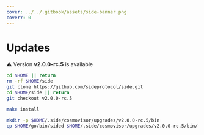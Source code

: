 ```yaml
---
cover: ../../.gitbook/assets/side-banner.png
coverY: 0
---
```


# Updates

⚠️ Version **v2.0.0-rc.5** is available

```bash
cd $HOME || return
rm -rf $HOME/side
git clone https://github.com/sideprotocol/side.git
cd $HOME/side || return
git checkout v2.0.0-rc.5

make install

mkdir -p $HOME/.side/cosmovisor/upgrades/v2.0.0-rc.5/bin
cp $HOME/go/bin/sided $HOME/.side/cosmovisor/upgrades/v2.0.0-rc.5/bin/
```
